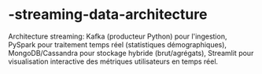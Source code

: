 # -streaming-data-architecture
Architecture streaming: Kafka (producteur Python) pour l'ingestion, PySpark pour traitement temps réel (statistiques démographiques), MongoDB/Cassandra pour stockage hybride (brut/agrégats), Streamlit pour visualisation interactive des métriques utilisateurs en temps réel.
